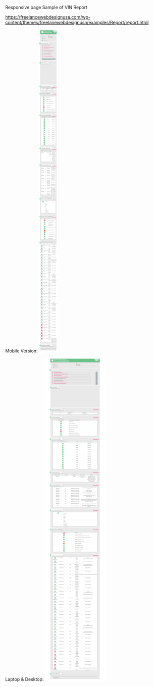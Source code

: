 Responsive page Sample of VIN Report

https://freelancewebdesignusa.com/wp-content/themes/freelanewebdesignusa/examples/Report/report.html

Mobile Version:
![Screenshot](m-screenshot.png)

Laptop & Desktop:
![Screenshot](screenshot.png)

